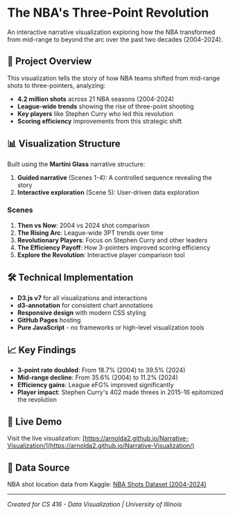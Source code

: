# The NBA's Three-Point Revolution

An interactive narrative visualization exploring how the NBA transformed from mid-range to beyond the arc over the past two decades (2004-2024).

## 🏀 Project Overview

This visualization tells the story of how NBA teams shifted from mid-range shots to three-pointers, analyzing:
- **4.2 million shots** across 21 NBA seasons (2004-2024)
- **League-wide trends** showing the rise of three-point shooting
- **Key players** like Stephen Curry who led this revolution
- **Scoring efficiency** improvements from this strategic shift

## 📊 Visualization Structure

Built using the **Martini Glass** narrative structure:
1. **Guided narrative** (Scenes 1-4): A controlled sequence revealing the story
2. **Interactive exploration** (Scene 5): User-driven data exploration

### Scenes
1. **Then vs Now**: 2004 vs 2024 shot comparison
2. **The Rising Arc**: League-wide 3PT trends over time
3. **Revolutionary Players**: Focus on Stephen Curry and other leaders
4. **The Efficiency Payoff**: How 3-pointers improved scoring efficiency
5. **Explore the Revolution**: Interactive player comparison tool

## 🛠 Technical Implementation

- **D3.js v7** for all visualizations and interactions
- **d3-annotation** for consistent chart annotations
- **Responsive design** with modern CSS styling
- **GitHub Pages** hosting
- **Pure JavaScript** - no frameworks or high-level visualization tools

## 📈 Key Findings

- **3-point rate doubled**: From 18.7% (2004) to 39.5% (2024)
- **Mid-range decline**: From 35.6% (2004) to 11.2% (2024)
- **Efficiency gains**: League eFG% improved significantly
- **Player impact**: Stephen Curry's 402 made threes in 2015-16 epitomized the revolution

## 🚀 Live Demo

Visit the live visualization: [https://arnolda2.github.io/Narrative-Visualization/](https://arnolda2.github.io/Narrative-Visualization/)

## 📝 Data Source

NBA shot location data from Kaggle: [NBA Shots Dataset (2004-2024)](https://www.kaggle.com/datasets/mexwell/nba-shots)

---

*Created for CS 416 - Data Visualization | University of Illinois*